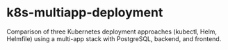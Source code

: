 # k8s-multiapp-deployment
Comparison of three Kubernetes deployment approaches (kubectl, Helm, Helmfile) using a multi-app stack with PostgreSQL, backend, and frontend.
